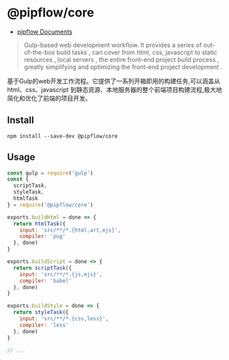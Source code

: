 # @pipflow/core

- [pipflow Documents](https://pipflow.mengqing.org/)

> Gulp-based web development workflow. It provides a series of out-of-the-box build tasks , can cover from html, css, javascript to static resources , local servers , the entire front-end project build process , greatly simplifying and optimizing the front-end project development .

基于Gulp的web开发工作流程。它提供了一系列开箱即用的构建任务,可以涵盖从 html、css、javascript 到静态资源、本地服务器的整个前端项目构建流程,极大地简化和优化了前端的项目开发。


## Install

```
npm install --save-dev @pipflow/core
```

## Usage

```js
const gulp = require('gulp')
const {
  scriptTask,
  styleTask,
  htmlTask
} = require('@pipflow/core')

exports.buildHtml = done => {
  return htmlTask({
    input: 'src/**/*.{html,art,ejs}',
    compiler: 'pug'
  }, done)
}

exports.buildScript = done => {
  return scriptTask({
    input: 'src/**/*.{js,mjs}',
    compiler: 'babel'
  }, done)
}

exports.buildStyle = done => {
  return styleTask({
    input: 'src/**/*.{css,less}',
    compiler: 'less'
  }, done)
}

// ...
```
